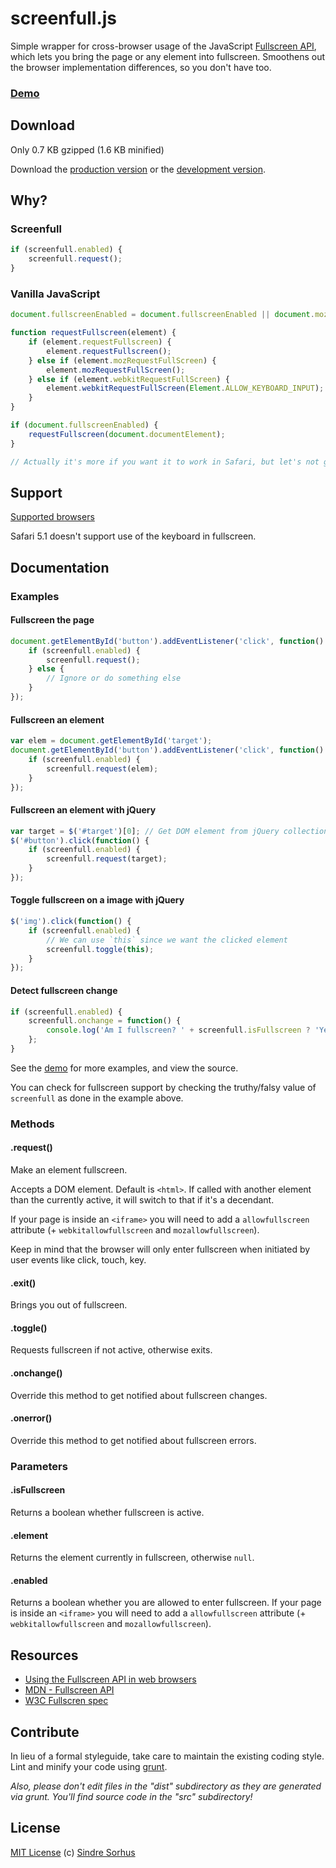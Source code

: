 # screenfull.js

Simple wrapper for cross-browser usage of the JavaScript [Fullscreen API](https://developer.mozilla.org/en/DOM/Using_full-screen_mode), which lets you bring the page or any element into fullscreen. Smoothens out the browser implementation differences, so you don't have too.


### [Demo](http://sindresorhus.com/screenfull.js)


## Download

Only 0.7 KB gzipped (1.6 KB minified)

Download the [production version][min] or the [development version][max].

[min]: https://raw.github.com/sindresorhus/screenfull.js/master/dist/screenfull.min.js
[max]: https://raw.github.com/sindresorhus/screenfull.js/master/dist/screenfull.js


## Why?

### Screenfull

```javascript
if (screenfull.enabled) {
	screenfull.request();
}
```

### Vanilla JavaScript

```javascript
document.fullscreenEnabled = document.fullscreenEnabled || document.mozFullScreenEnabled || document.documentElement.webkitRequestFullScreen;

function requestFullscreen(element) {
	if (element.requestFullscreen) {
		element.requestFullscreen();
	} else if (element.mozRequestFullScreen) {
		element.mozRequestFullScreen();
	} else if (element.webkitRequestFullScreen) {
		element.webkitRequestFullScreen(Element.ALLOW_KEYBOARD_INPUT);
	}
}

if (document.fullscreenEnabled) {
	requestFullscreen(document.documentElement);
}

// Actually it's more if you want it to work in Safari, but let's not go there...
```


## Support

[Supported browsers](http://caniuse.com/fullscreen)

Safari 5.1 doesn't support use of the keyboard in fullscreen.


## Documentation


### Examples


#### Fullscreen the page

```javascript
document.getElementById('button').addEventListener('click', function() {
	if (screenfull.enabled) {
		screenfull.request();
	} else {
		// Ignore or do something else
	}
});
```


#### Fullscreen an element

```javascript
var elem = document.getElementById('target');
document.getElementById('button').addEventListener('click', function() {
	if (screenfull.enabled) {
		screenfull.request(elem);
	}
});
```


#### Fullscreen an element with jQuery

```javascript
var target = $('#target')[0]; // Get DOM element from jQuery collection
$('#button').click(function() {
	if (screenfull.enabled) {
		screenfull.request(target);
	}
});
```


#### Toggle fullscreen on a image with jQuery

```javascript
$('img').click(function() {
	if (screenfull.enabled) {
		// We can use `this` since we want the clicked element
		screenfull.toggle(this);
	}
});
```


#### Detect fullscreen change

```javascript
if (screenfull.enabled) {
	screenfull.onchange = function() {
		console.log('Am I fullscreen? ' + screenfull.isFullscreen ? 'Yes' : 'No');
	};
}
```

See the [demo](http://sindresorhus.com/screenfull.js) for more examples, and view the source.

You can check for fullscreen support by checking the truthy/falsy value of `screenfull` as done in the example above.


### Methods

#### .request()

Make an element fullscreen.

Accepts a DOM element. Default is `<html>`. If called with another element than the currently active, it will switch to that if it's a decendant.

If your page is inside an `<iframe>` you will need to add a `allowfullscreen` attribute (+ `webkitallowfullscreen` and `mozallowfullscreen`).

Keep in mind that the browser will only enter fullscreen when initiated by user events like click, touch, key.

#### .exit()

Brings you out of fullscreen.

#### .toggle()

Requests fullscreen if not active, otherwise exits.

#### .onchange()

Override this method to get notified about fullscreen changes.

#### .onerror()

Override this method to get notified about fullscreen errors.


### Parameters

#### .isFullscreen

Returns a boolean whether fullscreen is active.

#### .element

Returns the element currently in fullscreen, otherwise `null`.

#### .enabled

Returns a boolean whether you are allowed to enter fullscreen. If your page is inside an `<iframe>` you will need to add a `allowfullscreen` attribute (+ `webkitallowfullscreen` and `mozallowfullscreen`).


## Resources

- [Using the Fullscreen API in web browsers](http://hacks.mozilla.org/2012/01/using-the-fullscreen-api-in-web-browsers/)
- [MDN - Fullscreen API](https://developer.mozilla.org/en/DOM/Using_full-screen_mode)
- [W3C Fullscren spec](http://dvcs.w3.org/hg/fullscreen/raw-file/tip/Overview.html)


## Contribute

In lieu of a formal styleguide, take care to maintain the existing coding style. Lint and minify your code using [grunt](https://github.com/cowboy/grunt).

*Also, please don't edit files in the "dist" subdirectory as they are generated via grunt. You'll find source code in the "src" subdirectory!*


## License

[MIT License](http://en.wikipedia.org/wiki/MIT_License)
(c) [Sindre Sorhus](http://sindresorhus.com)
